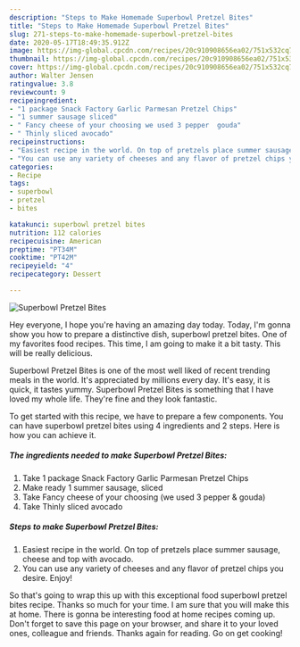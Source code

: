 ```yaml
---
description: "Steps to Make Homemade Superbowl Pretzel Bites"
title: "Steps to Make Homemade Superbowl Pretzel Bites"
slug: 271-steps-to-make-homemade-superbowl-pretzel-bites
date: 2020-05-17T18:49:35.912Z
image: https://img-global.cpcdn.com/recipes/20c910908656ea02/751x532cq70/superbowl-pretzel-bites-recipe-main-photo.jpg
thumbnail: https://img-global.cpcdn.com/recipes/20c910908656ea02/751x532cq70/superbowl-pretzel-bites-recipe-main-photo.jpg
cover: https://img-global.cpcdn.com/recipes/20c910908656ea02/751x532cq70/superbowl-pretzel-bites-recipe-main-photo.jpg
author: Walter Jensen
ratingvalue: 3.8
reviewcount: 9
recipeingredient:
- "1 package Snack Factory Garlic Parmesan Pretzel Chips"
- "1 summer sausage sliced"
- " Fancy cheese of your choosing we used 3 pepper  gouda"
- " Thinly sliced avocado"
recipeinstructions:
- "Easiest recipe in the world. On top of pretzels place summer sausage, cheese and top with avocado."
- "You can use any variety of cheeses and any flavor of pretzel chips you desire. Enjoy!"
categories:
- Recipe
tags:
- superbowl
- pretzel
- bites

katakunci: superbowl pretzel bites 
nutrition: 112 calories
recipecuisine: American
preptime: "PT34M"
cooktime: "PT42M"
recipeyield: "4"
recipecategory: Dessert

---
```



![Superbowl Pretzel Bites](https://img-global.cpcdn.com/recipes/20c910908656ea02/751x532cq70/superbowl-pretzel-bites-recipe-main-photo.jpg)

Hey everyone, I hope you're having an amazing day today. Today, I'm gonna show you how to prepare a distinctive dish, superbowl pretzel bites. One of my favorites food recipes. This time, I am going to make it a bit tasty. This will be really delicious.



Superbowl Pretzel Bites is one of the most well liked of recent trending meals in the world. It's appreciated by millions every day. It's easy, it is quick, it tastes yummy. Superbowl Pretzel Bites is something that I have loved my whole life. They're fine and they look fantastic.


To get started with this recipe, we have to prepare a few components. You can have superbowl pretzel bites using 4 ingredients and 2 steps. Here is how you can achieve it.

<!--inarticleads1-->

##### The ingredients needed to make Superbowl Pretzel Bites:

1. Take 1 package Snack Factory Garlic Parmesan Pretzel Chips
1. Make ready 1 summer sausage, sliced
1. Take  Fancy cheese of your choosing (we used 3 pepper &amp; gouda)
1. Take  Thinly sliced avocado




<!--inarticleads2-->

##### Steps to make Superbowl Pretzel Bites:

1. Easiest recipe in the world. On top of pretzels place summer sausage, cheese and top with avocado.
1. You can use any variety of cheeses and any flavor of pretzel chips you desire. Enjoy!




So that's going to wrap this up with this exceptional food superbowl pretzel bites recipe. Thanks so much for your time. I am sure that you will make this at home. There is gonna be interesting food at home recipes coming up. Don't forget to save this page on your browser, and share it to your loved ones, colleague and friends. Thanks again for reading. Go on get cooking!
